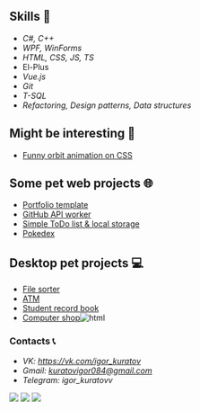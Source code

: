 ## Skills 🧠
 - *C#, C++*
 - *WPF, WinForms*
 - *HTML, CSS, JS, TS*
 - El-Plus
 - *Vue.js*
 - *Git*
 - *T-SQL*
 - *Refactoring, Design patterns, Data structures*

## Might be interesting 🍒
 - [Funny orbit animation on CSS](https://kuratovigor.github.io/figuresorbit.github.io/)

## Some pet web projects 🌐
 - [Portfolio template](https://kuratovigor.github.io/portfolioDemo.github.io/)
 - [GitHub API worker](https://kuratovigor.github.io/github-users-worker/)
 - [Simple ToDo list & local storage](https://kuratovigor.github.io/todoListJS.github.io/)
 - [Pokedex](https://github.com/KuratovIgor/pokedex)

## Desktop pet projects 💻
 - [File sorter](https://github.com/KuratovIgor/FileSorter3000)
 - [ATM](https://github.com/KuratovIgor/Cash-Machine)
 - [Student record book](https://github.com/KuratovIgor/Record_book)
 - [Computer shop](https://github.com/KuratovIgor/SCN)![html](https://user-images.githubusercontent.com/79984163/168530300-9e4f952a-38bd-4619-a84c-8eae732b779b.png)


### Contacts 📞
 - *VK: https://vk.com/igor_kuratov*
 - *Gmail: kuratovigor084@gmail.com*
 - *Telegram: igor_kuratovv*


![](https://github-profile-summary-cards.vercel.app/api/cards/profile-details?username=KuratovIgor&theme=solarized_dark)
![](https://github-profile-summary-cards.vercel.app/api/cards/repos-per-language?username=KuratovIgor&theme=solarized_dark)
![](https://github-profile-summary-cards.vercel.app/api/cards/stats?username=KuratovIgor&theme=solarized_dark)

